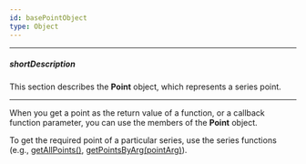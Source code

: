 ```yaml
---
id: basePointObject
type: Object
---
```

---
##### shortDescription
This section describes the **Point** object, which represents a series point.

---
When you get a point as the return value of a function, or a callback function parameter, you can use the members of the **Point** object.

To get the required point of a particular series, use the series functions (e.g., [getAllPoints()](/api-reference/20%20Data%20Visualization%20Widgets/dxChart/7%20Chart%20Elements/Series/3%20Methods/getAllPoints().md '/Documentation/ApiReference/UI_Components/dxChart/Chart_Elements/Series/Methods/#getAllPoints'), [getPointsByArg(pointArg)](/api-reference/20%20Data%20Visualization%20Widgets/BaseChart/7%20Chart%20Elements/Series/3%20Methods/getPointsByArg(pointArg).md '/Documentation/ApiReference/UI_Components/dxChart/Chart_Elements/Series/Methods/#getPointsByArgpointArg')).